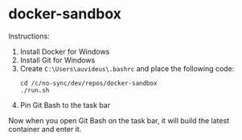 # docker-sandbox

Instructions:
1. Install Docker for Windows
1. Install Git for Windows
1. Create `C:\Users\auvideus\.bashrc` and place the following code:  
   ```
   cd /c/no-sync/dev/repos/docker-sandbox
   ./run.sh
   ```
1. Pin Git Bash to the task bar

Now when you open Git Bash on the task bar, it will build the latest container and enter it.
